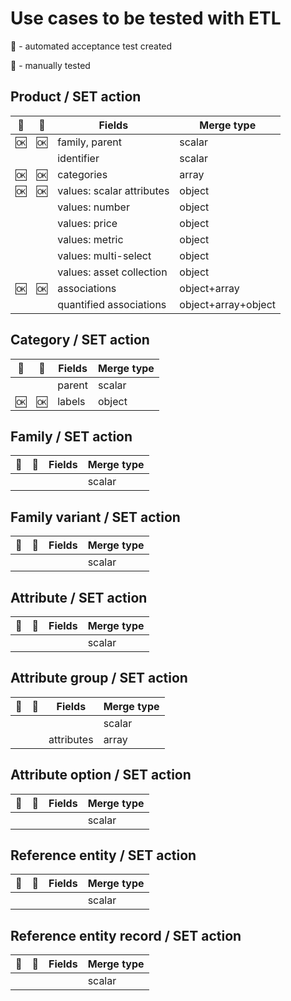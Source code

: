 # Use cases to be tested with ETL

:robot: - automated acceptance test created

:man: - manually tested

## Product / SET action

| :robot: | :man: | Fields     | Merge type |
| ---- | ---- | ---------- | ---------- |
| :ok: | :ok: | family, parent | scalar | 
|      |      | identifier    | scalar |
| :ok: | :ok: | categories | array |
| :ok: | :ok: | values: scalar attributes | object |
|      |      | values: number | object |
|      |      | values: price | object |
|      |      | values: metric | object |
|      |      | values: multi-select | object |
|      |      | values: asset collection | object |
| :ok: | :ok: | associations | object+array |
|      |      | quantified associations | object+array+object |

## Category / SET action

| :robot: | :man: | Fields | Merge type |
| ---- | ---- | ---------- | ---------- |
|      |      | parent | scalar | 
| :ok: | :ok: | labels | object | 

## Family / SET action

| :robot: | :man: | Fields       | Merge type |
| ------- | ----- | ------------ | ---------- |
|         |       |              | scalar     | 


## Family variant / SET action

| :robot: | :man: | Fields       | Merge type |
| ------- | ----- | ------------ | ---------- |
|         |       |              | scalar     |

## Attribute / SET action

| :robot: | :man: | Fields       | Merge type |
| ------- | ----- | ------------ | ---------- |
|         |       |              | scalar     | 

## Attribute group / SET action

| :robot: | :man: | Fields       | Merge type |
| ------- | ----- | ------------ | ---------- |
|         |       |              | scalar     | 
|         |       | attributes | array     | 


## Attribute option / SET action

| :robot: | :man: | Fields       | Merge type |
| ------- | ----- | ------------ | ---------- |
|         |       |              | scalar     | 

## Reference entity / SET action

| :robot: | :man: | Fields       | Merge type |
| ------- | ----- | ------------ | ---------- |
|         |       |              | scalar     | 


## Reference entity record / SET action

| :robot: | :man: | Fields       | Merge type |
| ------- | ----- | ------------ | ---------- |
|         |       |              | scalar     | 
